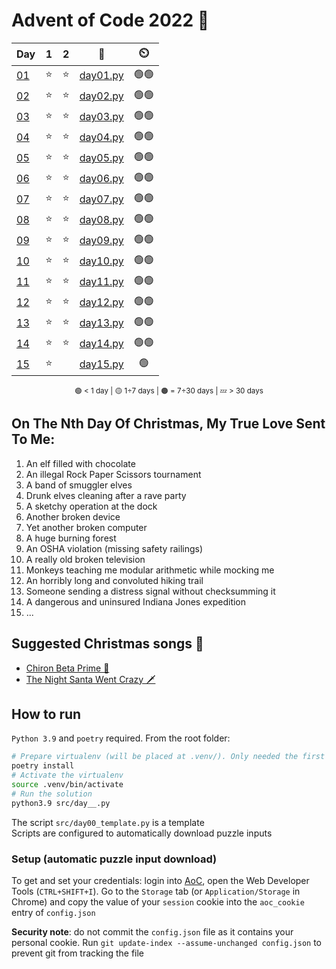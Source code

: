 # Advent of Code 2022 🎄

<div align="center">

| Day                                         | 1   | 2   | 📃                           | ⏲️   |
| ------------------------------------------- | :-: | :-: | :--------------------------: | :--: |
| [01](https://adventofcode.com/2022/day/1)   | ⭐  | ⭐  | [day01.py](src/day01.py)     | 🟢🟢 |
| [02](https://adventofcode.com/2022/day/2)   | ⭐  | ⭐  | [day02.py](src/day02.py)     | 🟢🟢 |
| [03](https://adventofcode.com/2022/day/3)   | ⭐  | ⭐  | [day03.py](src/day03.py)     | 🟢🟢 |
| [04](https://adventofcode.com/2022/day/4)   | ⭐  | ⭐  | [day04.py](src/day04.py)     | 🟢🟢 |
| [05](https://adventofcode.com/2022/day/5)   | ⭐  | ⭐  | [day05.py](src/day05.py)     | 🟢🟢 |
| [06](https://adventofcode.com/2022/day/6)   | ⭐  | ⭐  | [day06.py](src/day06.py)     | 🟢🟢 |
| [07](https://adventofcode.com/2022/day/7)   | ⭐  | ⭐  | [day07.py](src/day07.py)     | 🟢🟢 |
| [08](https://adventofcode.com/2022/day/8)   | ⭐  | ⭐  | [day08.py](src/day08.py)     | 🟢🟢 |
| [09](https://adventofcode.com/2022/day/9)   | ⭐  | ⭐  | [day09.py](src/day09.py)     | 🟢🟢 |
| [10](https://adventofcode.com/2022/day/10)  | ⭐  | ⭐  | [day10.py](src/day10.py)     | 🟢🟢 |
| [11](https://adventofcode.com/2022/day/11)  | ⭐  | ⭐  | [day11.py](src/day11.py)     | 🟢🟢 |
| [12](https://adventofcode.com/2022/day/12)  | ⭐  | ⭐  | [day12.py](src/day12.py)     | 🟢🟢 |
| [13](https://adventofcode.com/2022/day/13)  | ⭐  | ⭐  | [day13.py](src/day13.py)     | 🟢🟢 |
| [14](https://adventofcode.com/2022/day/14)  | ⭐  | ⭐  | [day14.py](src/day14.py)     | 🟢🟢 |
| [15](https://adventofcode.com/2022/day/15)  | ⭐  |     | [day15.py](src/day15.py)     | 🟢   |

<sub>🟢 < 1 day | 🟡 1÷7 days | 🟠 = 7÷30 days | 💤 > 30 days</sub>

</div>

## On The Nth Day Of Christmas, My True Love Sent To Me:

1. An elf filled with chocolate
2. An illegal Rock Paper Scissors tournament
3. A band of smuggler elves
4. Drunk elves cleaning after a rave party
5. A sketchy operation at the dock
6. Another broken device
7. Yet another broken computer
8. A huge burning forest
9. An OSHA violation (missing safety railings)
10. A really old broken television
11. Monkeys teaching me modular arithmetic while mocking me
12. An horribly long and convoluted hiking trail
13. Someone sending a distress signal without checksumming it
14. A dangerous and uninsured Indiana Jones expedition
15. ...

## Suggested Christmas songs 🔔

- [Chiron Beta Prime 🤖](https://www.youtube.com/watch?v=LUoDmRM2aJ0)
- [The Night Santa Went Crazy 🗡️](https://www.youtube.com/watch?v=0FJU4GrXztE)

## How to run

`Python 3.9` and `poetry` required. From the root folder:

````bash
# Prepare virtualenv (will be placed at .venv/). Only needed the first time
poetry install
# Activate the virtualenv
source .venv/bin/activate
# Run the solution
python3.9 src/day__.py
````

The script `src/day00_template.py` is a template  
Scripts are configured to automatically download puzzle inputs

### Setup (automatic puzzle input download)

To get and set your credentials: login into [AoC](https://adventofcode.com/), open the Web Developer Tools (`CTRL+SHIFT+I`). Go to the `Storage` tab (or `Application/Storage` in Chrome) and copy the value of your `session` cookie into the `aoc_cookie` entry of `config.json`

**Security note**: do not commit the `config.json` file as it contains your personal cookie. Run `git update-index --assume-unchanged config.json` to prevent git from tracking the file
